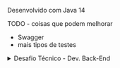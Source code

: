 Desenvolvido com Java 14

TODO - coisas que podem melhorar
- Swagger
- mais tipos de testes

<details>
<summary> Desafio Técnico - Dev. Back-End </summary>

## Instruções gerais

Olá, tudo bem! Dando continuidade ao nosso processo, temos um desafio para te propor! \o/ Nossos associados são aficionados por Star Wars e com isso, queremos criar um jogo com algumas informações da franquia. Para possibilitar a equipe de front criar essa aplicação, queremos desenvolver uma API que contenha os dados dos planetas. 

## Requisitos: 

- A API deve ser REST 
- Para cada planeta, os seguintes dados devem ser obtidos do banco de dados da aplicação, 
sendo inserido manualmente: Nome, Clima, Terreno 

- Para cada planeta também devemos ter a quantidade de aparições em filmes, que podem ser obtidas pela API pública do Star Wars: https://swapi.co/ 

## Funcionalidades desejadas: 
- Adicionar um planeta (com nome, clima e terreno) 
- Listar planetas 
- Buscar por nome 
- Buscar por ID 
- Remover planeta 

## Linguagens que usamos: 
Java ou Go 

## Bancos que usamos: 
MongoDB, Cassandra, DynamoDB, Datomic E lembre-se! 

## Um bom software é um software bem testado. 

### May the force be with you!

</details>
